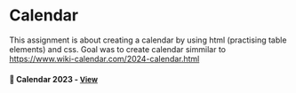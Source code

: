 
# Calendar

This assignment is about creating a calendar by using html (practising table elements) and css. Goal was to create calendar simmilar to https://www.wiki-calendar.com/2024-calendar.html 

<h4>🔹 Calendar 2023 - <a href="https://simonakom.github.io/calendar/calendar.html" style="font-size:small;">View</a><h4>
